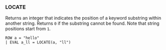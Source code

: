<!--
This is generated by ESQL’s AbstractFunctionTestCase. Do no edit it. See ../README.md for how to regenerate it.
-->

### LOCATE
Returns an integer that indicates the position of a keyword substring within another string.
Returns `0` if the substring cannot be found.
Note that string positions start from `1`.

```
ROW a = "hello"
| EVAL a_ll = LOCATE(a, "ll")
```
